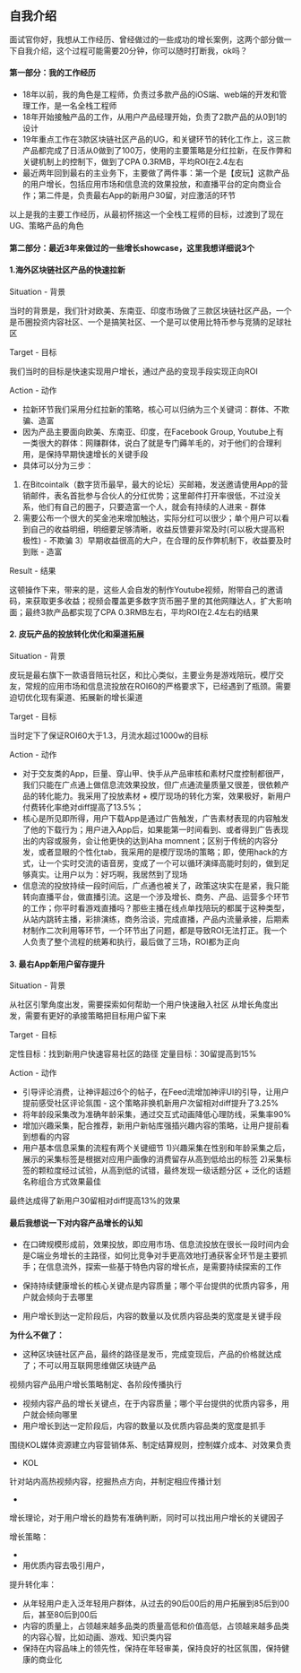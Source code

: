 ## 自我介绍

面试官你好，我想从工作经历、曾经做过的一些成功的增长案例，这两个部分做一下自我介绍，这个过程可能需要20分钟，你可以随时打断我，ok吗？


#### 第一部分：我的工作经历

* 18年以前，我的角色是工程师，负责过多款产品的iOS端、web端的开发和管理工作，是一名全栈工程师
* 18年开始接触产品的工作，从用户产品经理开始，负责了2款产品的从0到1的设计
* 19年重点工作在3款区块链社区产品的UG，和关键环节的转化工作上，这三款产品都完成了日活从0做到了100万，使用的主要策略是分红拉新，在反作弊和关键机制上的控制下，做到了CPA 0.3RMB，平均ROI在2.4左右
* 最近两年回到最右的主业务下，主要做了两件事：第一个是【皮玩】这款产品的用户增长，包括应用市场和信息流的效果投放，和直播平台的定向商业合作；第二件是，负责最右App的新用户30留，对应激活的环节

以上是我的主要工作经历，从最初怀揣这一个全栈工程师的目标，过渡到了现在UG、策略产品的角色


#### 第二部分：最近3年来做过的一些增长showcase，这里我想详细说3个

#### 1.海外区块链社区产品的快速拉新

Situation - 背景

当时的背景是，我们针对欧美、东南亚、印度市场做了三款区块链社区产品，一个是币圈投资内容社区、一个是搞笑社区、一个是可以使用比特币参与竞猜的足球社区

Target - 目标

我们当时的目标是快速实现用户增长，通过产品的变现手段实现正向ROI

Action - 动作

* 拉新环节我们采用分红拉新的策略，核心可以归纳为三个关键词：群体、不欺骗、造富
* 因为产品主要面向欧美、东南亚、印度，在Facebook Group, Youtube上有一类很大的群体：网赚群体，说白了就是专门薅羊毛的，对于他们的合理利用，是保持早期快速增长的关键手段
* 具体可以分为三步： 

1) 在Bitcointalk（数字货币最早，最大的论坛）买邮箱，发送邀请使用App的营销邮件，表名首批参与合伙人的分红优势；这里邮件打开率很低，不过没关系，他们有自己的圈子，只要造富一个人，就会有持续的人进来 - 群体
3) 需要公布一个很大的奖金池来增加触达，实际分红可以很少；单个用户可以看到自己的收益明细，明细要足够清晰，收益反馈要非常及时(可以极大提高积极性) - 不欺骗
3）早期收益很高的大户，在合理的反作弊机制下，收益要及时到账 - 造富

Result - 结果

这顿操作下来，带来的是，这些人会自发的制作Youtube视频，附带自己的邀请码，来获取更多收益；视频会覆盖更多数字货币圈子里的其他网赚达人，扩大影响面；最终3款产品都实现了CPA 0.3RMB左右，平均ROI在2.4左右的结果

#### 2. 皮玩产品的投放转化优化和渠道拓展

Situation - 背景

皮玩是最右旗下一款语音陪玩社区，和比心类似，主要业务是游戏陪玩，模厅交友，常规的应用市场和信息流投放在ROI60的严格要求下，已经遇到了瓶颈。需要迫切优化现有渠道、拓展新的增长渠道

Target - 目标

当时定下了保证ROI60大于1.3，月流水超过1000w的目标

Action - 动作

* 对于交友类的App，巨量、穿山甲、快手从产品审核和素材尺度控制都很严，我们只能在广点通上做信息流效果投放，但广点通流量质量又很差，很依赖产品的转化能力。我采用了投放素材 + 模厅现场的转化方案，效果极好，新用户付费转化率绝对diff提高了13.5%；
* 核心是所见即所得，用户下载App是通过广告触发，广告素材表现的内容触发了他的下载行为；用户进入App后，如果能第一时间看到、或者得到广告表现出的内容或服务，会让他更快的达到Aha momnent；区别于传统的内容分发，或者显眼的个性化tab，我采用的是模厅现场的策略；即，使用hack的方式，让一个实时交流的语音房，变成了一个可以循环演绎高能时刻的，做到足够真实。让用户以为：好巧啊，我居然到了现场
* 信息流的投放持续一段时间后，广点通也被关了，政策这块实在是紧，我只能转向直播平台，做直播引流。这是一个涉及增长、商务、产品、运营多个环节的工作；你平时看游戏直播吗？那些主播在线点单找陪玩的都属于这种类型，从站内跳转主播，彩排演练，商务洽谈，完成直播，产品内流量承接，后期素材制作二次利用等环节，一个环节出了问题，都是导致ROI无法打正。我一个人负责了整个流程的统筹和执行，最后做了三场，ROI都为正向


#### 3. 最右App新用户留存提升

Situation - 背景

从社区引擎角度出发，需要探索如何帮助一个用户快速融入社区
从增长角度出发，需要有更好的承接策略把目标用户留下来

Target - 目标

定性目标：找到新用户快速容易社区的路径
定量目标：30留提高到15%

Action - 动作

* 引导评论消费，让神评超过6个的帖子，在Feed流增加神评UI的引导，让用户提前感受社区评论氛围 - 这个策略非换机新用户次留相对diff提升了3.25%
* 将年龄段采集改为准确年龄采集，通过交互式动画降低心理防线，采集率90%
* 增加兴趣采集，配合推荐，新用户新帖库强插兴趣内容的策略，让用户提前看到想看的内容
* 用户基本信息采集的流程有两个关键细节
1)兴趣采集在性别和年龄采集之后，展示的采集标签是根据对应用户画像的消费留存从高到低给出的标签
2)采集标签的颗粒度经过试验，从高到低的试错，最终发现一级话题分区 + 泛化的话题名称组合方式效果最佳

最终达成得了新用户30留相对diff提高13%的效果



#### 最后我想说一下对内容产品增长的认知

* 在口碑规模形成前，效果投放，即应用市场、信息流投放在很长一段时间内会是C端业务增长的主路径，如何比竞争对手更高效地打通获客全环节是主要抓手；在信息流外，探索一些基于特色内容的增长点，是需要持续探索的工作

* 保持持续健康增长的核心关键点是内容质量；哪个平台提供的优质内容多，用户就会倾向于去哪里

* 用户增长到达一定阶段后，内容的数量以及优质内容品类的宽度是关键手段










**为什么不做了：**

* 这种区块链社区产品，最终的路径是发币，完成变现后，产品的价格就达成了；不可以用互联网思维做区块链产品






视频内容产品用户增长策略制定、各阶段传播执行

- 视频内容产品的增长关键点，在于内容质量；哪个平台提供的优质内容多，用户就会倾向哪里
- 用户增长到达一定阶段后，内容的数量以及优质内容品类的宽度是抓手










围绕KOL媒体资源建立内容营销体系、制定结算规则，控制媒介成本、对效果负责

- KOL

针对站内高热视频内容，挖掘热点方向，并制定相应传播计划

- 

增长理论，对于用户增长的趋势有准确判断，同时可以找出用户增长的关键因子





增长策略：

- 
- 用优质内容去吸引用户，


提升转化率：




- 从年轻用户走入泛年轻用户群体，从过去的90后00后的用户拓展到85后到00后，甚至80后到00后
- 内容的质量上，占领越来越多品类的质量高低和价值高低，占领越来越多品类的内容心智，比如动画、游戏、知识类内容
- 保持在内容品味上的领先性，保持在年轻审美，保持良好的社区氛围，保持健康的商业化



